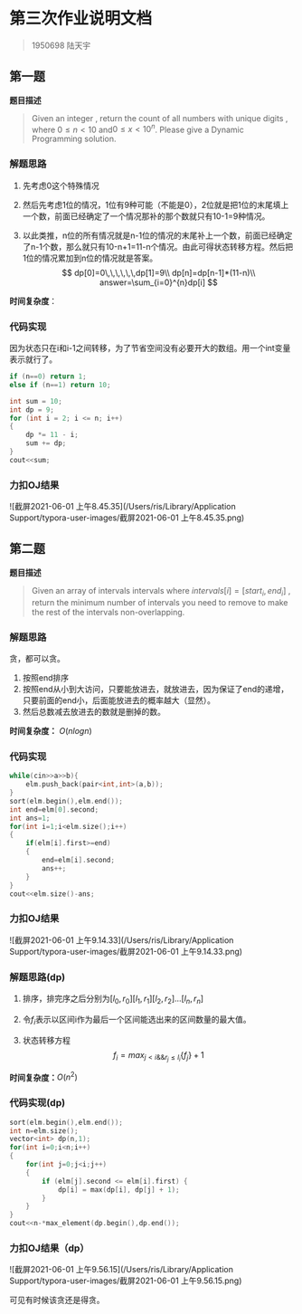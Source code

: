 # 第三次作业说明文档

> 1950698 陆天宇

## 第一题

**题目描述**

> Given an integer , return the count of all numbers with unique digits , where $0\leq n<10$ and$0\leq x<10^n$. Please give a Dynamic Programming solution.

### 解题思路

1. 先考虑0这个特殊情况

2. 然后先考虑1位的情况，1位有9种可能（不能是0），2位就是把1位的末尾填上一个数，前面已经确定了一个情况那补的那个数就只有10-1=9种情况。

3. 以此类推，n位的所有情况就是n-1位的情况的末尾补上一个数，前面已经确定了n-1个数，那么就只有10-n+1=11-n个情况。由此可得状态转移方程。然后把1位的情况累加到n位的情况就是答案。
   $$
   dp[0]=0\,\,\,\,\,\,dp[1]=9\\
   dp[n]=dp[n-1]*(11-n)\\
   answer=\sum_{i=0}^{n}dp[i]
   $$
   

**时间复杂度**：

### 代码实现

因为状态只在i和i-1之间转移，为了节省空间没有必要开大的数组。用一个int变量表示就行了。

```c++
if (n==0) return 1;
else if (n==1) return 10;

int sum = 10;
int dp = 9;
for (int i = 2; i <= n; i++)
{
    dp *= 11 - i;
    sum += dp;
}
cout<<sum;
```

### 力扣OJ结果

![截屏2021-06-01 上午8.45.35](/Users/ris/Library/Application Support/typora-user-images/截屏2021-06-01 上午8.45.35.png)

## 第二题

**题目描述**

>Given an array of intervals intervals where $intervals[i]=[start_i,end_i]$ , return the minimum number of intervals you need to remove to make the rest of the intervals non-overlapping.

### 解题思路

贪，都可以贪。

1. 按照end排序
2. 按照end从小到大访问，只要能放进去，就放进去，因为保证了end的递增，只要前面的end小，后面能放进去的概率越大（显然）。
3. 然后总数减去放进去的数就是删掉的数。

**时间复杂度：** $O(nlogn)$

### 代码实现

```c++
while(cin>>a>>b){
    elm.push_back(pair<int,int>(a,b));
}
sort(elm.begin(),elm.end());
int end=elm[0].second;
int ans=1;
for(int i=1;i<elm.size();i++)
{
    if(elm[i].first>=end)
    {
        end=elm[i].second;
        ans++;
    }
}
cout<<elm.size()-ans;
```

### 力扣OJ结果

![截屏2021-06-01 上午9.14.33](/Users/ris/Library/Application Support/typora-user-images/截屏2021-06-01 上午9.14.33.png)

### 解题思路(dp)

1. 排序，排完序之后分别为$[l_0,r_0][l_1,r_1][l_2,r_2]...[l_n,r_n]$

2. 令$f_i$表示以区间i作为最后一个区间能选出来的区间数量的最大值。

3. 状态转移方程
   $$
   f_i=max_{j<i \&\& r_j\leq l_i}\{f_j\}+1
   $$

**时间复杂度：**$O(n^2)$

### 代码实现(dp)

```c++
sort(elm.begin(),elm.end());
int n=elm.size();
vector<int> dp(n,1);
for(int i=0;i<n;i++)
{
    for(int j=0;j<i;j++)
    {
        if (elm[j].second <= elm[i].first) {
            dp[i] = max(dp[i], dp[j] + 1);
        }
    }
}
cout<<n-*max_element(dp.begin(),dp.end());
```

### 力扣OJ结果（dp）

![截屏2021-06-01 上午9.56.15](/Users/ris/Library/Application Support/typora-user-images/截屏2021-06-01 上午9.56.15.png)

可见有时候该贪还是得贪。

